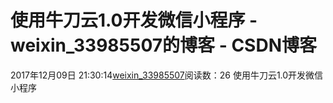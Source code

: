 # 使用牛刀云1.0开发微信小程序 - weixin_33985507的博客 - CSDN博客
2017年12月09日 21:30:14[weixin_33985507](https://me.csdn.net/weixin_33985507)阅读数：26
使用牛刀云1.0开发微信小程序
